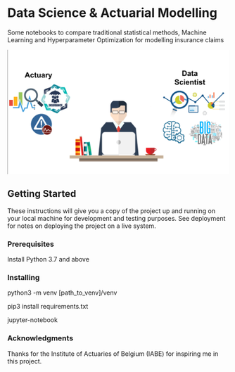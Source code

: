 # Data Science & Actuarial Modelling

Some notebooks to compare traditional statistical methods, Machine Learning and Hyperparameter Optimization for modelling insurance claims


![Alt text](actuarial_ds.png?raw=true "Title")

## Getting Started

These instructions will give you a copy of the project up and running on
your local machine for development and testing purposes. See deployment
for notes on deploying the project on a live system.

### Prerequisites

Install Python 3.7 and above

### Installing

python3 -m venv [path_to_venv]/venv

pip3 install requirements.txt

jupyter-notebook

### Acknowledgments

Thanks for the Institute of Actuaries of Belgium (IABE) for inspiring me in this project.

